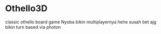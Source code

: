 # Othello3D
classic othello board game
Nyoba bikin multiplayernya hehe
susah bet ajg bikin turn based via photon
